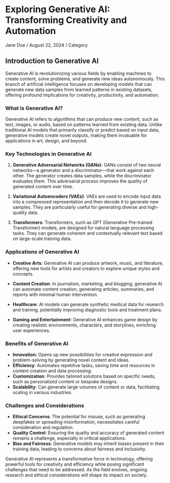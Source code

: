 # Exploring Generative AI: Transforming Creativity and Automation

Jane Doe / August 22, 2024 / Category

## Introduction to Generative AI

Generative AI is revolutionizing various fields by enabling machines to create content, solve problems, and generate new ideas autonomously. This branch of artificial intelligence focuses on developing models that can generate new data samples from learned patterns in existing datasets, offering profound implications for creativity, productivity, and automation.

### What is Generative AI?

Generative AI refers to algorithms that can produce new content, such as text, images, or audio, based on patterns learned from existing data. Unlike traditional AI models that primarily classify or predict based on input data, generative models create novel outputs, making them invaluable for applications in art, design, and beyond.

### Key Technologies in Generative AI

1. **Generative Adversarial Networks (GANs)**: GANs consist of two neural networks—a generator and a discriminator—that work against each other. The generator creates data samples, while the discriminator evaluates them. This adversarial process improves the quality of generated content over time.

2. **Variational Autoencoders (VAEs)**: VAEs are used to encode input data into a compressed representation and then decode it to generate new samples. They are particularly useful for generating diverse and high-quality data.

3. **Transformers**: Transformers, such as GPT (Generative Pre-trained Transformer) models, are designed for natural language processing tasks. They can generate coherent and contextually relevant text based on large-scale training data.

### Applications of Generative AI

- **Creative Arts**: Generative AI can produce artwork, music, and literature, offering new tools for artists and creators to explore unique styles and concepts.

- **Content Creation**: In journalism, marketing, and blogging, generative AI can automate content creation, generating articles, summaries, and reports with minimal human intervention.

- **Healthcare**: AI models can generate synthetic medical data for research and training, potentially improving diagnostic tools and treatment plans.

- **Gaming and Entertainment**: Generative AI enhances game design by creating realistic environments, characters, and storylines, enriching user experiences.

### Benefits of Generative AI

- **Innovation**: Opens up new possibilities for creative expression and problem-solving by generating novel content and ideas.
- **Efficiency**: Automates repetitive tasks, saving time and resources in content creation and data processing.
- **Customization**: Provides tailored solutions based on specific needs, such as personalized content or bespoke designs.
- **Scalability**: Can generate large volumes of content or data, facilitating scaling in various industries.

### Challenges and Considerations

- **Ethical Concerns**: The potential for misuse, such as generating deepfakes or spreading misinformation, necessitates careful consideration and regulation.
- **Quality Control**: Ensuring the quality and accuracy of generated content remains a challenge, especially in critical applications.
- **Bias and Fairness**: Generative models may inherit biases present in their training data, leading to concerns about fairness and inclusivity.

Generative AI represents a transformative force in technology, offering powerful tools for creativity and efficiency while posing significant challenges that need to be addressed. As the field evolves, ongoing research and ethical considerations will shape its impact on society.